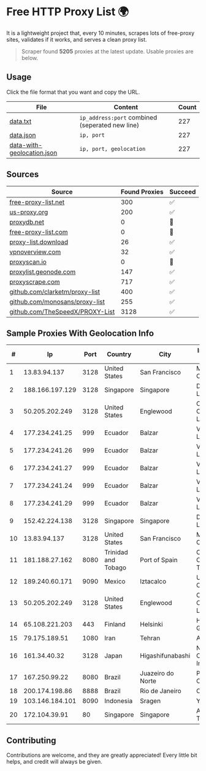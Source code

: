 
# Free HTTP Proxy List 🌍

It is a lightweight project that, every 10 minutes, scrapes lots of free-proxy sites, validates if it works, and serves a clean proxy list.


> Scraper found **5205** proxies at the latest update. Usable proxies are below.

## Usage

Click the file format that you want and copy the URL.


|File|Content|Count|
|----|-------|-----|
|[data.txt](https://raw.githubusercontent.com/themiralay/Proxy-List-World/master/data.txt)|`ip_address:port` combined (seperated new line)|227|
|[data.json](https://raw.githubusercontent.com/themiralay/Proxy-List-World/master/data.json)|`ip, port`|227|
|[data-with-geolocation.json](https://raw.githubusercontent.com/themiralay/Proxy-List-World/master/data-with-geolocation.json)|`ip, port, geolocation`|227|

## Sources

|Source|Found Proxies|Succeed|
|------|-------------|-------|
|[free-proxy-list.net](https://free-proxy-list.net)|300|✅|
|[us-proxy.org](https://www.us-proxy.org)|200|✅|
|[proxydb.net](http://proxydb.net)|0|🚫|
|[free-proxy-list.com](https://free-proxy-list.com/?page=&port=&type%5B%5D=http&type%5B%5D=https&up_time=0&search=Search)|0|🚫|
|[proxy-list.download](https://www.proxy-list.download/HTTP)|26|✅|
|[vpnoverview.com](https://vpnoverview.com/privacy/anonymous-browsing/free-proxy-servers)|32|✅|
|[proxyscan.io](https://www.proxyscan.io)|0|🚫|
|[proxylist.geonode.com](https://proxylist.geonode.com/api/proxy-list?limit=300&page=1&sort_by=lastChecked&sort_type=desc&protocols=http,https)|147|✅|
|[proxyscrape.com](https://api.proxyscrape.com/v2/?request=displayproxies&protocol=http&timeout=10000&country=all&ssl=all&anonymity=all)|717|✅|
|[github.com/clarketm/proxy-list](https://raw.githubusercontent.com/clarketm/proxy-list/master/proxy-list-raw.txt)|400|✅|
|[github.com/monosans/proxy-list](https://raw.githubusercontent.com/monosans/proxy-list/main/proxies/http.txt)|255|✅|
|[github.com/TheSpeedX/PROXY-List](https://raw.githubusercontent.com/TheSpeedX/PROXY-List/master/http.txt)|3128|✅|


## Sample Proxies With Geolocation Info

|#|Ip|Port|Country|City|Internet Service Provider|
|-|--|----|-------|----|-------------------------|
|1|13.83.94.137|3128|United States|San Francisco|Microsoft Corporation|
|2|188.166.197.129|3128|Singapore|Singapore|DigitalOcean, LLC|
|3|50.205.202.249|3128|United States|Englewood|Comcast Cable Communications, LLC|
|4|177.234.241.25|999|Ecuador|Balzar|Vasquez Burgos Livington|
|5|177.234.241.26|999|Ecuador|Balzar|Vasquez Burgos Livington|
|6|177.234.241.27|999|Ecuador|Balzar|Vasquez Burgos Livington|
|7|177.234.241.24|999|Ecuador|Balzar|Vasquez Burgos Livington|
|8|177.234.241.29|999|Ecuador|Balzar|Vasquez Burgos Livington|
|9|152.42.224.138|3128|Singapore|Singapore|DigitalOcean, LLC|
|10|13.83.94.137|3128|United States|San Francisco|Microsoft Corporation|
|11|181.188.27.162|8080|Trinidad and Tobago|Port of Spain|Columbus Communications Trinidad Limited.|
|12|189.240.60.171|9090|Mexico|Iztacalco|Uninet S.A. de C.V.|
|13|50.205.202.249|3128|United States|Englewood|Comcast Cable Communications, LLC|
|14|65.108.221.203|443|Finland|Helsinki|Hetzner Online GmbH|
|15|79.175.189.51|1080|Iran|Tehran|Afranet|
|16|161.34.40.32|3128|Japan|Higashifunabashi|NTT PC Communications, Inc.|
|17|167.250.99.22|8080|Brazil|Juazeiro do Norte|Provedor Cariri Conect|
|18|200.174.198.86|8888|Brazil|Rio de Janeiro|Claro S.A|
|19|103.146.184.101|8090|Indonesia|Sragen|YAMNET|
|20|172.104.39.91|80|Singapore|Singapore|Akamai Technologies|



## Contributing

Contributions are welcome, and they are greatly appreciated! Every
little bit helps, and credit will always be given.

